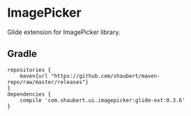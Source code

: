 # ImagePicker

Glide extension for ImagePicker library.

## Gradle
    
    repositories {
        maven{url "https://github.com/shaubert/maven-repo/raw/master/releases"}
    }
    dependencies {
        compile 'com.shaubert.ui.imagepicker:glide-ext:0.3.6'
    }

